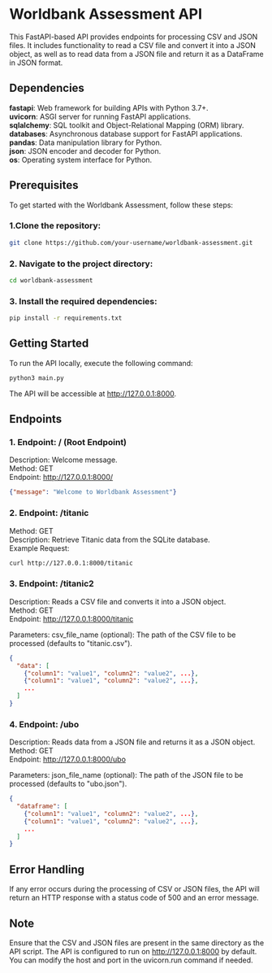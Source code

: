 # Worldbank Assessment API

This FastAPI-based API provides endpoints for processing CSV and JSON files. It includes functionality to read a CSV file and convert it into a JSON object, as well as to read data from a JSON file and return it as a DataFrame in JSON format.

## Dependencies

__fastapi__: Web framework for building APIs with Python 3.7+.\
__uvicorn__: ASGI server for running FastAPI applications.\
__sqlalchemy__: SQL toolkit and Object-Relational Mapping (ORM) library.\
__databases__: Asynchronous database support for FastAPI applications.\
__pandas__: Data manipulation library for Python.\
__json__: JSON encoder and decoder for Python.\
__os__: Operating system interface for Python.

## Prerequisites

To get started with the Worldbank Assessment, follow these steps:

### 1.Clone the repository:
```bash
git clone https://github.com/your-username/worldbank-assessment.git
```

### 2. Navigate to the project directory:
```bash
cd worldbank-assessment
```

### 3. Install the required dependencies:
```bash
pip install -r requirements.txt
```

## Getting Started

To run the API locally, execute the following command:

```python
python3 main.py
```

The API will be accessible at http://127.0.0.1:8000.

## Endpoints

### 1. Endpoint: / (Root Endpoint)
Description: Welcome message.\
Method: GET\
Endpoint: http://127.0.0.1:8000/

```json
{"message": "Welcome to Worldbank Assessment"}
```


### 2. Endpoint: /titanic

Method: GET\
Description: Retrieve Titanic data from the SQLite database.\
Example Request:

```bash
curl http://127.0.0.1:8000/titanic
```

### 3. Endpoint:  /titanic2
Description: Reads a CSV file and converts it into a JSON object.\
Method: GET\
Endpoint: http://127.0.0.1:8000/titanic

Parameters:
csv_file_name (optional): The path of the CSV file to be processed (defaults to "titanic.csv").

```json
{
  "data": [
    {"column1": "value1", "column2": "value2", ...},
    {"column1": "value1", "column2": "value2", ...},
    ...
  ]
}
```

### 4. Endpoint: /ubo
Description: Reads data from a JSON file and returns it as a JSON object.\
Method: GET\
Endpoint: http://127.0.0.1:8000/ubo

Parameters:
json_file_name (optional): The path of the JSON file to be processed (defaults to "ubo.json").

```json
{
  "dataframe": [
    {"column1": "value1", "column2": "value2", ...},
    {"column1": "value1", "column2": "value2", ...},
    ...
  ]
}
```

## Error Handling

If any error occurs during the processing of CSV or JSON files, the API will return an HTTP response with a status code of 500 and an error message.

## Note

Ensure that the CSV and JSON files are present in the same directory as the API script.
The API is configured to run on http://127.0.0.1:8000 by default. You can modify the host and port in the uvicorn.run command if needed.
